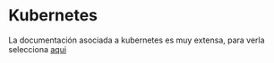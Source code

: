 # Kubernetes

La documentación asociada a kubernetes es muy extensa, para verla selecciona [aqui](http://kubernetes.jorgepastorr.tk:50022)
